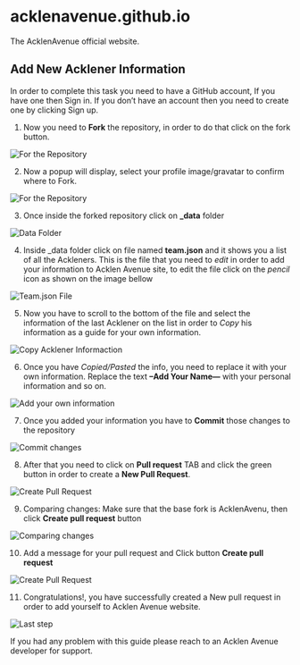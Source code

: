 # acklenavenue.github.io

The AcklenAvenue official website.

## Add New Acklener Information 
In order to complete this task you need to have a GitHub account, If you have one then Sign in. If you don’t have an account then you need to create one by clicking Sign up.

1.	Now you need to **Fork** the repository, in order to do that click on the fork button.

![For the Repository](./img/add-team-member/1.png?raw=true)

2. Now a popup will display, select your profile image/gravatar to confirm where to Fork.

![For the Repository](./img/add-team-member/2.png?raw=true)

3. Once inside the forked repository click on **_data** folder

![Data Folder](./img/add-team-member/3.png)

4. Inside _data folder click on file named **team.json** and it shows you a list of all the Ackleners. This is the file that you need to _edit_ in order to add your information to Acklen Avenue site, to edit the file click on the _pencil_ icon as shown on the image bellow

![Team.json File](./img/add-team-member/4.png)

5. Now you have to scroll to the bottom of the file and select the information of the last Acklener on the list in order to _Copy_ his information as a guide for your own information.

![Copy Acklener Informaction](./img/add-team-member/5.png)

6. Once you have _Copied/Pasted_ the info, you need to replace it with your own information. Replace the text **–Add Your Name—** with your personal information and so on.

![Add your own information](./img/add-team-member/6.png)

7. Once you added your information you have to **Commit** those changes to the repository

![Commit changes](./img/add-team-member/7.png)

8. After that you need to click on **Pull request** TAB and click the green button in order to create a **New Pull Request**.

![Create Pull Request](./img/add-team-member/8.png)

9. Comparing changes: Make sure that the base fork is AcklenAvenu, then click **Create pull request** button

![Comparing changes](./img/add-team-member/9.png)

10. Add a message for your pull request and Click button **Create pull request**

![Create Pull Request](./img/add-team-member/10.png)

11. Congratulations!, you have successfully created a New pull request in order to add yourself to Acklen Avenue website.

![Last step](./img/add-team-member/11.png)

If you had any problem with this guide please reach to an Acklen Avenue developer for support.








